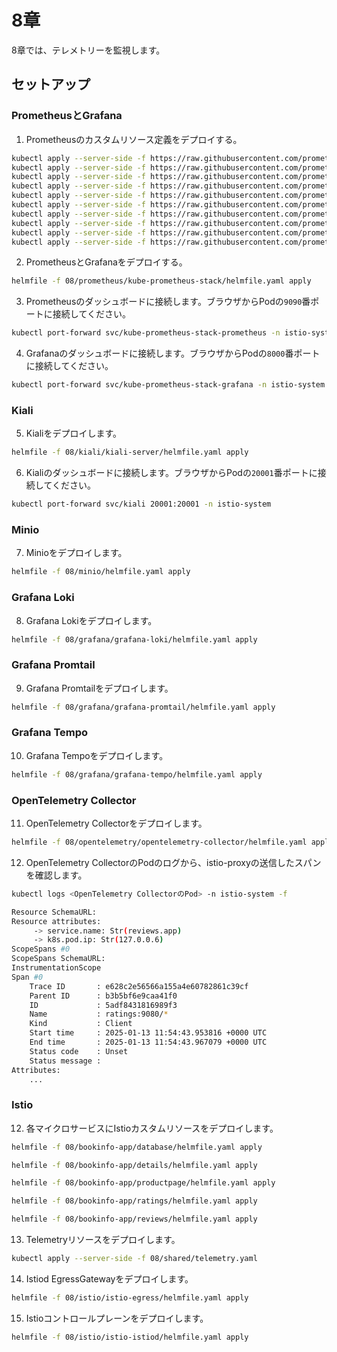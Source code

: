 # 8章

8章では、テレメトリーを監視します。

## セットアップ

### PrometheusとGrafana

1. Prometheusのカスタムリソース定義をデプロイする。

```bash
kubectl apply --server-side -f https://raw.githubusercontent.com/prometheus-operator/prometheus-operator/v0.79.0/example/prometheus-operator-crd/monitoring.coreos.com_alertmanagerconfigs.yaml
kubectl apply --server-side -f https://raw.githubusercontent.com/prometheus-operator/prometheus-operator/v0.79.0/example/prometheus-operator-crd/monitoring.coreos.com_alertmanagers.yaml
kubectl apply --server-side -f https://raw.githubusercontent.com/prometheus-operator/prometheus-operator/v0.79.0/example/prometheus-operator-crd/monitoring.coreos.com_podmonitors.yaml
kubectl apply --server-side -f https://raw.githubusercontent.com/prometheus-operator/prometheus-operator/v0.79.0/example/prometheus-operator-crd/monitoring.coreos.com_probes.yaml
kubectl apply --server-side -f https://raw.githubusercontent.com/prometheus-operator/prometheus-operator/v0.79.0/example/prometheus-operator-crd/monitoring.coreos.com_prometheusagents.yaml
kubectl apply --server-side -f https://raw.githubusercontent.com/prometheus-operator/prometheus-operator/v0.79.0/example/prometheus-operator-crd/monitoring.coreos.com_prometheuses.yaml
kubectl apply --server-side -f https://raw.githubusercontent.com/prometheus-operator/prometheus-operator/v0.79.0/example/prometheus-operator-crd/monitoring.coreos.com_prometheusrules.yaml
kubectl apply --server-side -f https://raw.githubusercontent.com/prometheus-operator/prometheus-operator/v0.79.0/example/prometheus-operator-crd/monitoring.coreos.com_scrapeconfigs.yaml
kubectl apply --server-side -f https://raw.githubusercontent.com/prometheus-operator/prometheus-operator/v0.79.0/example/prometheus-operator-crd/monitoring.coreos.com_servicemonitors.yaml
kubectl apply --server-side -f https://raw.githubusercontent.com/prometheus-operator/prometheus-operator/v0.79.0/example/prometheus-operator-crd/monitoring.coreos.com_thanosrulers.yaml
```

2. PrometheusとGrafanaをデプロイする。

```bash
helmfile -f 08/prometheus/kube-prometheus-stack/helmfile.yaml apply
```

3. Prometheusのダッシュボードに接続します。ブラウザからPodの`9090`番ポートに接続してください。

```bash
kubectl port-forward svc/kube-prometheus-stack-prometheus -n istio-system 9090:9090
```

4. Grafanaのダッシュボードに接続します。ブラウザからPodの`8000`番ポートに接続してください。

```bash
kubectl port-forward svc/kube-prometheus-stack-grafana -n istio-system 8000:80
```

### Kiali

5. Kialiをデプロイします。

```bash
helmfile -f 08/kiali/kiali-server/helmfile.yaml apply
```

6. Kialiのダッシュボードに接続します。ブラウザからPodの`20001`番ポートに接続してください。

```bash
kubectl port-forward svc/kiali 20001:20001 -n istio-system
```

### Minio

7. Minioをデプロイします。

```bash
helmfile -f 08/minio/helmfile.yaml apply
```

### Grafana Loki

8. Grafana Lokiをデプロイします。

```bash
helmfile -f 08/grafana/grafana-loki/helmfile.yaml apply
```

### Grafana Promtail

9. Grafana Promtailをデプロイします。

```bash
helmfile -f 08/grafana/grafana-promtail/helmfile.yaml apply
```

### Grafana Tempo

10. Grafana Tempoをデプロイします。

```bash
helmfile -f 08/grafana/grafana-tempo/helmfile.yaml apply
```

### OpenTelemetry Collector

11. OpenTelemetry Collectorをデプロイします。

```bash
helmfile -f 08/opentelemetry/opentelemetry-collector/helmfile.yaml apply
```

12. OpenTelemetry CollectorのPodのログから、istio-proxyの送信したスパンを確認します。

```bash
kubectl logs <OpenTelemetry CollectorのPod> -n istio-system -f

Resource SchemaURL:
Resource attributes:
     -> service.name: Str(reviews.app)
     -> k8s.pod.ip: Str(127.0.0.6)
ScopeSpans #0
ScopeSpans SchemaURL:
InstrumentationScope
Span #0
    Trace ID       : e628c2e56566a155a4e60782861c39cf
    Parent ID      : b3b5bf6e9caa41f0
    ID             : 5adf8431816989f3
    Name           : ratings:9080/*
    Kind           : Client
    Start time     : 2025-01-13 11:54:43.953816 +0000 UTC
    End time       : 2025-01-13 11:54:43.967079 +0000 UTC
    Status code    : Unset
    Status message :
Attributes:
    ...
```

### Istio

12. 各マイクロサービスにIstioカスタムリソースをデプロイします。

```bash
helmfile -f 08/bookinfo-app/database/helmfile.yaml apply

helmfile -f 08/bookinfo-app/details/helmfile.yaml apply

helmfile -f 08/bookinfo-app/productpage/helmfile.yaml apply

helmfile -f 08/bookinfo-app/ratings/helmfile.yaml apply

helmfile -f 08/bookinfo-app/reviews/helmfile.yaml apply
```

13. Telemetryリソースをデプロイします。

```bash
kubectl apply --server-side -f 08/shared/telemetry.yaml
```

14. Istiod EgressGatewayをデプロイします。

```bash
helmfile -f 08/istio/istio-egress/helmfile.yaml apply
```

15. Istioコントロールプレーンをデプロイします。

```bash
helmfile -f 08/istio/istio-istiod/helmfile.yaml apply
```
